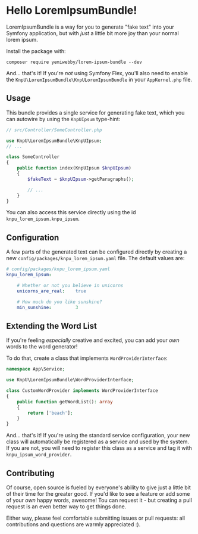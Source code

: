 # Hello LoremIpsumBundle!

LoremIpsumBundle is a way for you to generate "fake text" into
your Symfony application, but with *just* a little bit more joy
than your normal lorem ipsum.

Install the package with:

```console
composer require yemiwebby/lorem-ipsum-bundle --dev
```

And... that's it! If you're *not* using Symfony Flex, you'll also
need to enable the `KnpU\LoremIpsumBundle\KnpULoremIpsumBundle`
in your `AppKernel.php` file.

## Usage

This bundle provides a single service for generating fake text, which
you can autowire by using the `KnpUIpsum` type-hint:

```php
// src/Controller/SomeController.php

use KnpU\LoremIpsumBundle\KnpUIpsum;
// ...

class SomeController
{
    public function index(KnpUIpsum $knpUIpsum)
    {
        $fakeText = $knpUIpsum->getParagraphs();

        // ...
    }
}
```

You can also access this service directly using the id
`knpu_lorem_ipsum.knpu_ipsum`.

## Configuration

A few parts of the generated text can be configured directly by
creating a new `config/packages/knpu_lorem_ipsum.yaml` file. The
default values are:

```yaml
# config/packages/knpu_lorem_ipsum.yaml
knpu_lorem_ipsum:

    # Whether or not you believe in unicorns
    unicorns_are_real:    true

    # How much do you like sunshine?
    min_sunshine:         3
```

## Extending the Word List

If you're feeling *especially* creative and excited, you can add 
your *own* words to the word generator!

To do that, create a class that implements `WordProviderInterface`:

```php
namespace App\Service;

use KnpU\LoremIpsumBundle\WordProviderInterface;

class CustomWordProvider implements WordProviderInterface
{
    public function getWordList(): array
    {
        return ['beach'];
    }
}
```

And... that's it! If you're using the standard service configuration,
your new class will automatically be registered as a service and used
by the system. If you are not, you will need to register this class
as a service and tag it with `knpu_ipsum_word_provider`.

## Contributing

Of course, open source is fueled by everyone's ability to give just a little bit
of their time for the greater good. If you'd like to see a feature or add some of
your *own* happy words, awesome! Tou can request it - but creating a pull request
is an even better way to get things done.

Either way, please feel comfortable submitting issues or pull requests: all contributions
and questions are warmly appreciated :).